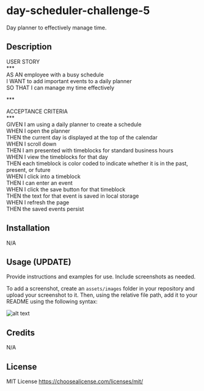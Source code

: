 # day-scheduler-challenge-5
Day planner to effectively manage time.

## Description

USER STORY<br>
***<br>
AS AN employee with a busy schedule<br>
I WANT to add important events to a daily planner<br>
SO THAT I can manage my time effectively<br>

***<br>

ACCEPTANCE CRITERIA <br>
***<br>
GIVEN I am using a daily planner to create a schedule<br>
WHEN I open the planner<br>
THEN the current day is displayed at the top of the calendar<br>
WHEN I scroll down<br>
THEN I am presented with timeblocks for standard business hours<br>
WHEN I view the timeblocks for that day<br>
THEN each timeblock is color coded to indicate whether it is in the past, present, or future<br>
WHEN I click into a timeblock<br>
THEN I can enter an event<br>
WHEN I click the save button for that timeblock<br>
THEN the text for that event is saved in local storage<br>
WHEN I refresh the page<br>
THEN the saved events persist<br>

## Installation

N/A

## Usage (UPDATE)

Provide instructions and examples for use. Include screenshots as needed.

To add a screenshot, create an `assets/images` folder in your repository and upload your screenshot to it. Then, using the relative file path, add it to your README using the following syntax:

![alt text](assets/images/screenshot.png)

## Credits

N/A

## License

MIT License
https://choosealicense.com/licenses/mit/

